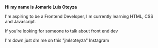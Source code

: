 **Hi my name is Jomarie Luis Oteyza**

I'm aspiring to be a Frontend Developer, I'm currently learning HTML, CSS and Javascript.

If you're looking for someone to talk about front end dev 

I'm down just dm me on this "jmlsoteyza" Instagram
